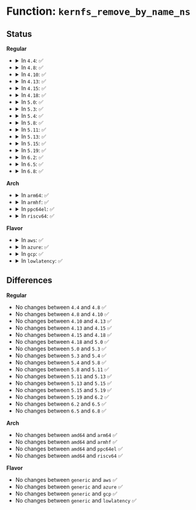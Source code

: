 # Function: <code>kernfs_remove_by_name_ns</code>

## Status
<b>Regular</b>
<ul>
<li>
<details>
<summary>In <code>4.4</code>: ✅</summary>

```c
int kernfs_remove_by_name_ns(struct kernfs_node *parent, const char *name, const void *ns);
```

**Collision:** Unique Global

**Inline:** No

**Transformation:** False

**Instances:**

```
In fs/kernfs/dir.c (ffffffff8128ae50)
Location: fs/kernfs/dir.c:1399
Inline: False
Direct callers:
  - kernel/cgroup.c:cgroup_addrm_files
  - fs/sysfs/file.c:sysfs_remove_files
  - fs/sysfs/file.c:sysfs_remove_file_from_group
  - fs/sysfs/file.c:sysfs_remove_bin_file
  - fs/sysfs/file.c:sysfs_create_files
  - fs/sysfs/dir.c:sysfs_remove_mount_point
  - fs/sysfs/symlink.c:sysfs_remove_link
  - fs/sysfs/symlink.c:sysfs_remove_link
  - fs/sysfs/symlink.c:sysfs_delete_link
  - fs/sysfs/group.c:sysfs_unmerge_group
  - fs/sysfs/group.c:sysfs_remove_link_from_group
  - fs/sysfs/group.c:sysfs_merge_group
  - fs/sysfs/group.c:internal_create_group
  - fs/sysfs/group.c:internal_create_group
```
**Symbols:**

```
ffffffff8128ae50-ffffffff8128aee2: kernfs_remove_by_name_ns (STB_GLOBAL)
```
</details>
</li>
<li>
<details>
<summary>In <code>4.8</code>: ✅</summary>

```c
int kernfs_remove_by_name_ns(struct kernfs_node *parent, const char *name, const void *ns);
```

**Collision:** Unique Global

**Inline:** No

**Transformation:** False

**Instances:**

```
In fs/kernfs/dir.c (ffffffff812b8370)
Location: fs/kernfs/dir.c:1448
Inline: False
Direct callers:
  - kernel/cgroup.c:cgroup_addrm_files
  - fs/sysfs/file.c:sysfs_remove_bin_file
  - fs/sysfs/file.c:sysfs_remove_file_from_group
  - fs/sysfs/file.c:sysfs_remove_files
  - fs/sysfs/file.c:sysfs_create_files
  - fs/sysfs/dir.c:sysfs_remove_mount_point
  - fs/sysfs/symlink.c:sysfs_remove_link
  - fs/sysfs/symlink.c:sysfs_remove_link
  - fs/sysfs/symlink.c:sysfs_delete_link
  - fs/sysfs/group.c:sysfs_remove_link_from_group
  - fs/sysfs/group.c:sysfs_unmerge_group
  - fs/sysfs/group.c:sysfs_merge_group
  - fs/sysfs/group.c:internal_create_group
  - fs/sysfs/group.c:internal_create_group
```
**Symbols:**

```
ffffffff812b8370-ffffffff812b8402: kernfs_remove_by_name_ns (STB_GLOBAL)
```
</details>
</li>
<li>
<details>
<summary>In <code>4.10</code>: ✅</summary>

```c
int kernfs_remove_by_name_ns(struct kernfs_node *parent, const char *name, const void *ns);
```

**Collision:** Unique Global

**Inline:** No

**Transformation:** False

**Instances:**

```
In fs/kernfs/dir.c (ffffffff812cdb10)
Location: fs/kernfs/dir.c:1399
Inline: False
Direct callers:
  - kernel/cgroup.c:cgroup_addrm_files
  - fs/sysfs/file.c:sysfs_remove_bin_file
  - fs/sysfs/file.c:sysfs_remove_file_from_group
  - fs/sysfs/file.c:sysfs_remove_files
  - fs/sysfs/file.c:sysfs_create_files
  - fs/sysfs/dir.c:sysfs_remove_mount_point
  - fs/sysfs/symlink.c:sysfs_remove_link
  - fs/sysfs/symlink.c:sysfs_remove_link
  - fs/sysfs/symlink.c:sysfs_delete_link
  - fs/sysfs/group.c:sysfs_remove_link_from_group
  - fs/sysfs/group.c:sysfs_unmerge_group
  - fs/sysfs/group.c:sysfs_merge_group
  - fs/sysfs/group.c:internal_create_group
  - fs/sysfs/group.c:internal_create_group
```
**Symbols:**

```
ffffffff812cdb10-ffffffff812cdba2: kernfs_remove_by_name_ns (STB_GLOBAL)
```
</details>
</li>
<li>
<details>
<summary>In <code>4.13</code>: ✅</summary>

```c
int kernfs_remove_by_name_ns(struct kernfs_node *parent, const char *name, const void *ns);
```

**Collision:** Unique Global

**Inline:** No

**Transformation:** False

**Instances:**

```
In fs/kernfs/dir.c (ffffffff812db110)
Location: fs/kernfs/dir.c:1409
Inline: False
Direct callers:
  - arch/x86/kernel/cpu/intel_rdt_rdtgroup.c:rmdir_mondata_subdir_allrdtgrp
  - arch/x86/kernel/cpu/intel_rdt_rdtgroup.c:rmdir_mondata_subdir_allrdtgrp
  - arch/x86/kernel/cpu/intel_rdt_rdtgroup.c:rdtgroup_add_files
  - kernel/cgroup/cgroup.c:cgroup_addrm_files
  - fs/sysfs/file.c:sysfs_remove_bin_file
  - fs/sysfs/file.c:sysfs_remove_file_from_group
  - fs/sysfs/file.c:sysfs_remove_files
  - fs/sysfs/file.c:sysfs_create_files
  - fs/sysfs/dir.c:sysfs_remove_mount_point
  - fs/sysfs/symlink.c:sysfs_remove_link
  - fs/sysfs/symlink.c:sysfs_remove_link
  - fs/sysfs/symlink.c:sysfs_delete_link
  - fs/sysfs/group.c:sysfs_remove_link_from_group
  - fs/sysfs/group.c:sysfs_unmerge_group
  - fs/sysfs/group.c:sysfs_merge_group
  - fs/sysfs/group.c:internal_create_group
  - fs/sysfs/group.c:internal_create_group
```
**Symbols:**

```
ffffffff812db110-ffffffff812db1a6: kernfs_remove_by_name_ns (STB_GLOBAL)
```
</details>
</li>
<li>
<details>
<summary>In <code>4.15</code>: ✅</summary>

```c
int kernfs_remove_by_name_ns(struct kernfs_node *parent, const char *name, const void *ns);
```

**Collision:** Unique Global

**Inline:** No

**Transformation:** False

**Instances:**

```
In fs/kernfs/dir.c (ffffffff812ffa00)
Location: fs/kernfs/dir.c:1474
Inline: False
Direct callers:
  - arch/x86/kernel/cpu/intel_rdt_rdtgroup.c:rmdir_mondata_subdir_allrdtgrp
  - arch/x86/kernel/cpu/intel_rdt_rdtgroup.c:rmdir_mondata_subdir_allrdtgrp
  - arch/x86/kernel/cpu/intel_rdt_rdtgroup.c:rdtgroup_add_files
  - kernel/cgroup/cgroup.c:cgroup_addrm_files
  - fs/sysfs/file.c:sysfs_remove_bin_file
  - fs/sysfs/file.c:sysfs_remove_file_from_group
  - fs/sysfs/file.c:sysfs_remove_files
  - fs/sysfs/file.c:sysfs_create_files
  - fs/sysfs/dir.c:sysfs_remove_mount_point
  - fs/sysfs/symlink.c:sysfs_remove_link
  - fs/sysfs/symlink.c:sysfs_remove_link
  - fs/sysfs/symlink.c:sysfs_delete_link
  - fs/sysfs/group.c:sysfs_remove_link_from_group
  - fs/sysfs/group.c:sysfs_unmerge_group
  - fs/sysfs/group.c:sysfs_merge_group
  - fs/sysfs/group.c:internal_create_group
  - fs/sysfs/group.c:internal_create_group
```
**Symbols:**

```
ffffffff812ffa00-ffffffff812ffa96: kernfs_remove_by_name_ns (STB_GLOBAL)
```
</details>
</li>
<li>
<details>
<summary>In <code>4.18</code>: ✅</summary>

```c
int kernfs_remove_by_name_ns(struct kernfs_node *parent, const char *name, const void *ns);
```

**Collision:** Unique Global

**Inline:** No

**Transformation:** False

**Instances:**

```
In fs/kernfs/dir.c (ffffffff8132d6b0)
Location: fs/kernfs/dir.c:1497
Inline: False
Direct callers:
  - arch/x86/kernel/cpu/intel_rdt_rdtgroup.c:rmdir_mondata_subdir_allrdtgrp
  - arch/x86/kernel/cpu/intel_rdt_rdtgroup.c:rmdir_mondata_subdir_allrdtgrp
  - arch/x86/kernel/cpu/intel_rdt_rdtgroup.c:rdtgroup_add_files
  - kernel/cgroup/cgroup.c:cgroup_addrm_files
  - fs/sysfs/file.c:sysfs_remove_bin_file
  - fs/sysfs/file.c:sysfs_remove_file_from_group
  - fs/sysfs/file.c:sysfs_remove_files
  - fs/sysfs/file.c:sysfs_create_files
  - fs/sysfs/dir.c:sysfs_remove_mount_point
  - fs/sysfs/symlink.c:sysfs_remove_link
  - fs/sysfs/symlink.c:sysfs_remove_link
  - fs/sysfs/symlink.c:sysfs_delete_link
  - fs/sysfs/group.c:sysfs_remove_link_from_group
  - fs/sysfs/group.c:sysfs_unmerge_group
  - fs/sysfs/group.c:sysfs_merge_group
  - fs/sysfs/group.c:internal_create_group
  - fs/sysfs/group.c:internal_create_group
```
**Symbols:**

```
ffffffff8132d6b0-ffffffff8132d741: kernfs_remove_by_name_ns (STB_GLOBAL)
```
</details>
</li>
<li>
<details>
<summary>In <code>5.0</code>: ✅</summary>

```c
int kernfs_remove_by_name_ns(struct kernfs_node *parent, const char *name, const void *ns);
```

**Collision:** Unique Global

**Inline:** No

**Transformation:** False

**Instances:**

```
In fs/kernfs/dir.c (ffffffff81344a50)
Location: fs/kernfs/dir.c:1497
Inline: False
Direct callers:
  - arch/x86/kernel/cpu/resctrl/rdtgroup.c:rmdir_mondata_subdir_allrdtgrp
  - arch/x86/kernel/cpu/resctrl/rdtgroup.c:rmdir_mondata_subdir_allrdtgrp
  - arch/x86/kernel/cpu/resctrl/rdtgroup.c:rdtgroup_add_files
  - kernel/cgroup/cgroup.c:cgroup_addrm_files
  - fs/sysfs/file.c:sysfs_remove_bin_file
  - fs/sysfs/file.c:sysfs_remove_file_from_group
  - fs/sysfs/file.c:sysfs_remove_files
  - fs/sysfs/file.c:sysfs_create_files
  - fs/sysfs/dir.c:sysfs_remove_mount_point
  - fs/sysfs/symlink.c:sysfs_remove_link
  - fs/sysfs/symlink.c:sysfs_remove_link
  - fs/sysfs/symlink.c:sysfs_delete_link
  - fs/sysfs/group.c:sysfs_remove_link_from_group
  - fs/sysfs/group.c:sysfs_unmerge_group
  - fs/sysfs/group.c:sysfs_merge_group
  - fs/sysfs/group.c:internal_create_group
  - fs/sysfs/group.c:internal_create_group
```
**Symbols:**

```
ffffffff81344a50-ffffffff81344ae1: kernfs_remove_by_name_ns (STB_GLOBAL)
```
</details>
</li>
<li>
<details>
<summary>In <code>5.3</code>: ✅</summary>

```c
int kernfs_remove_by_name_ns(struct kernfs_node *parent, const char *name, const void *ns);
```

**Collision:** Unique Global

**Inline:** No

**Transformation:** False

**Instances:**

```
In fs/kernfs/dir.c (ffffffff8136cc70)
Location: fs/kernfs/dir.c:1497
Inline: False
Direct callers:
  - arch/x86/kernel/cpu/resctrl/rdtgroup.c:rmdir_mondata_subdir_allrdtgrp
  - arch/x86/kernel/cpu/resctrl/rdtgroup.c:rmdir_mondata_subdir_allrdtgrp
  - arch/x86/kernel/cpu/resctrl/rdtgroup.c:rdtgroup_add_files
  - kernel/cgroup/cgroup.c:cgroup_addrm_files
  - fs/sysfs/file.c:sysfs_remove_bin_file
  - fs/sysfs/file.c:sysfs_remove_file_from_group
  - fs/sysfs/file.c:sysfs_remove_files
  - fs/sysfs/file.c:sysfs_create_files
  - fs/sysfs/dir.c:sysfs_remove_mount_point
  - fs/sysfs/symlink.c:sysfs_remove_link
  - fs/sysfs/symlink.c:sysfs_remove_link
  - fs/sysfs/symlink.c:sysfs_delete_link
  - fs/sysfs/group.c:sysfs_remove_link_from_group
  - fs/sysfs/group.c:sysfs_unmerge_group
  - fs/sysfs/group.c:sysfs_merge_group
  - fs/sysfs/group.c:internal_create_group
  - fs/sysfs/group.c:internal_create_group
```
**Symbols:**

```
ffffffff8136cc70-ffffffff8136cd03: kernfs_remove_by_name_ns (STB_GLOBAL)
```
</details>
</li>
<li>
<details>
<summary>In <code>5.4</code>: ✅</summary>

```c
int kernfs_remove_by_name_ns(struct kernfs_node *parent, const char *name, const void *ns);
```

**Collision:** Unique Global

**Inline:** No

**Transformation:** False

**Instances:**

```
In fs/kernfs/dir.c (ffffffff81384e20)
Location: fs/kernfs/dir.c:1497
Inline: False
Direct callers:
  - arch/x86/kernel/cpu/resctrl/rdtgroup.c:rmdir_mondata_subdir_allrdtgrp
  - arch/x86/kernel/cpu/resctrl/rdtgroup.c:rmdir_mondata_subdir_allrdtgrp
  - arch/x86/kernel/cpu/resctrl/rdtgroup.c:rdtgroup_add_files
  - kernel/cgroup/cgroup.c:cgroup_addrm_files
  - fs/sysfs/file.c:sysfs_remove_bin_file
  - fs/sysfs/file.c:sysfs_remove_file_from_group
  - fs/sysfs/file.c:sysfs_remove_files
  - fs/sysfs/file.c:sysfs_create_files
  - fs/sysfs/dir.c:sysfs_remove_mount_point
  - fs/sysfs/symlink.c:sysfs_remove_link
  - fs/sysfs/symlink.c:sysfs_remove_link
  - fs/sysfs/symlink.c:sysfs_delete_link
  - fs/sysfs/group.c:sysfs_remove_link_from_group
  - fs/sysfs/group.c:sysfs_unmerge_group
  - fs/sysfs/group.c:sysfs_merge_group
  - fs/sysfs/group.c:internal_create_group
  - fs/sysfs/group.c:internal_create_group
```
**Symbols:**

```
ffffffff81384e20-ffffffff81384eb3: kernfs_remove_by_name_ns (STB_GLOBAL)
```
</details>
</li>
<li>
<details>
<summary>In <code>5.8</code>: ✅</summary>

```c
int kernfs_remove_by_name_ns(struct kernfs_node *parent, const char *name, const void *ns);
```

**Collision:** Unique Global

**Inline:** No

**Transformation:** False

**Instances:**

```
In fs/kernfs/dir.c (ffffffff813cf950)
Location: fs/kernfs/dir.c:1501
Inline: False
Direct callers:
  - arch/x86/kernel/cpu/resctrl/rdtgroup.c:rmdir_mondata_subdir_allrdtgrp
  - arch/x86/kernel/cpu/resctrl/rdtgroup.c:rmdir_mondata_subdir_allrdtgrp
  - arch/x86/kernel/cpu/resctrl/rdtgroup.c:rdtgroup_add_files
  - kernel/cgroup/cgroup.c:cgroup_addrm_files
  - fs/sysfs/file.c:sysfs_remove_bin_file
  - fs/sysfs/file.c:sysfs_remove_file_from_group
  - fs/sysfs/file.c:sysfs_remove_files
  - fs/sysfs/file.c:sysfs_create_files
  - fs/sysfs/dir.c:sysfs_remove_mount_point
  - fs/sysfs/symlink.c:sysfs_remove_link
  - fs/sysfs/symlink.c:sysfs_remove_link
  - fs/sysfs/symlink.c:sysfs_delete_link
  - fs/sysfs/group.c:sysfs_remove_link_from_group
  - fs/sysfs/group.c:sysfs_unmerge_group
  - fs/sysfs/group.c:sysfs_merge_group
  - fs/sysfs/group.c:create_files
  - fs/sysfs/group.c:create_files
  - fs/sysfs/group.c:remove_files
  - fs/sysfs/group.c:remove_files
```
**Symbols:**

```
ffffffff813cf950-ffffffff813cf9e3: kernfs_remove_by_name_ns (STB_GLOBAL)
```
</details>
</li>
<li>
<details>
<summary>In <code>5.11</code>: ✅</summary>

```c
int kernfs_remove_by_name_ns(struct kernfs_node *parent, const char *name, const void *ns);
```

**Collision:** Unique Global

**Inline:** No

**Transformation:** False

**Instances:**

```
In fs/kernfs/dir.c (ffffffff813e1580)
Location: fs/kernfs/dir.c:1500
Inline: False
Direct callers:
  - arch/x86/kernel/cpu/resctrl/rdtgroup.c:rmdir_mondata_subdir_allrdtgrp
  - arch/x86/kernel/cpu/resctrl/rdtgroup.c:rmdir_mondata_subdir_allrdtgrp
  - arch/x86/kernel/cpu/resctrl/rdtgroup.c:rdtgroup_add_files
  - kernel/cgroup/cgroup.c:cgroup_addrm_files
  - fs/sysfs/file.c:sysfs_remove_bin_file
  - fs/sysfs/file.c:sysfs_remove_file_from_group
  - fs/sysfs/file.c:sysfs_remove_files
  - fs/sysfs/file.c:sysfs_create_files
  - fs/sysfs/dir.c:sysfs_remove_mount_point
  - fs/sysfs/symlink.c:sysfs_remove_link
  - fs/sysfs/symlink.c:sysfs_remove_link
  - fs/sysfs/symlink.c:sysfs_delete_link
  - fs/sysfs/group.c:sysfs_remove_link_from_group
  - fs/sysfs/group.c:sysfs_unmerge_group
  - fs/sysfs/group.c:sysfs_merge_group
  - fs/sysfs/group.c:create_files
  - fs/sysfs/group.c:create_files
  - fs/sysfs/group.c:remove_files
  - fs/sysfs/group.c:remove_files
```
**Symbols:**

```
ffffffff813e1580-ffffffff813e1613: kernfs_remove_by_name_ns (STB_GLOBAL)
```
</details>
</li>
<li>
<details>
<summary>In <code>5.13</code>: ✅</summary>

```c
int kernfs_remove_by_name_ns(struct kernfs_node *parent, const char *name, const void *ns);
```

**Collision:** Unique Global

**Inline:** No

**Transformation:** False

**Instances:**

```
In fs/kernfs/dir.c (ffffffff813e81b0)
Location: fs/kernfs/dir.c:1502
Inline: False
Direct callers:
  - arch/x86/kernel/cpu/resctrl/rdtgroup.c:rmdir_mondata_subdir_allrdtgrp
  - arch/x86/kernel/cpu/resctrl/rdtgroup.c:rmdir_mondata_subdir_allrdtgrp
  - arch/x86/kernel/cpu/resctrl/rdtgroup.c:rdtgroup_add_files
  - kernel/cgroup/cgroup.c:cgroup_addrm_files
  - fs/sysfs/file.c:sysfs_remove_bin_file
  - fs/sysfs/file.c:sysfs_remove_file_from_group
  - fs/sysfs/file.c:sysfs_remove_files
  - fs/sysfs/file.c:sysfs_create_files
  - fs/sysfs/dir.c:sysfs_remove_mount_point
  - fs/sysfs/symlink.c:sysfs_remove_link
  - fs/sysfs/symlink.c:sysfs_remove_link
  - fs/sysfs/symlink.c:sysfs_delete_link
  - fs/sysfs/group.c:sysfs_remove_link_from_group
  - fs/sysfs/group.c:sysfs_unmerge_group
  - fs/sysfs/group.c:sysfs_merge_group
  - fs/sysfs/group.c:create_files
  - fs/sysfs/group.c:create_files
  - fs/sysfs/group.c:remove_files
  - fs/sysfs/group.c:remove_files
```
**Symbols:**

```
ffffffff813e81b0-ffffffff813e8243: kernfs_remove_by_name_ns (STB_GLOBAL)
```
</details>
</li>
<li>
<details>
<summary>In <code>5.15</code>: ✅</summary>

```c
int kernfs_remove_by_name_ns(struct kernfs_node *parent, const char *name, const void *ns);
```

**Collision:** Unique Global

**Inline:** No

**Transformation:** False

**Instances:**

```
In fs/kernfs/dir.c (ffffffff81439ef0)
Location: fs/kernfs/dir.c:1529
Inline: False
Direct callers:
  - arch/x86/kernel/cpu/resctrl/rdtgroup.c:rmdir_mondata_subdir_allrdtgrp
  - arch/x86/kernel/cpu/resctrl/rdtgroup.c:rmdir_mondata_subdir_allrdtgrp
  - arch/x86/kernel/cpu/resctrl/rdtgroup.c:rdtgroup_add_files
  - kernel/cgroup/cgroup.c:cgroup_addrm_files
  - fs/sysfs/file.c:sysfs_remove_bin_file
  - fs/sysfs/file.c:sysfs_remove_file_from_group
  - fs/sysfs/file.c:sysfs_remove_files
  - fs/sysfs/file.c:sysfs_create_files
  - fs/sysfs/dir.c:sysfs_remove_mount_point
  - fs/sysfs/symlink.c:sysfs_remove_link
  - fs/sysfs/symlink.c:sysfs_remove_link
  - fs/sysfs/symlink.c:sysfs_delete_link
  - fs/sysfs/group.c:sysfs_remove_link_from_group
  - fs/sysfs/group.c:sysfs_unmerge_group
  - fs/sysfs/group.c:sysfs_merge_group
  - fs/sysfs/group.c:create_files
  - fs/sysfs/group.c:create_files
  - fs/sysfs/group.c:remove_files
  - fs/sysfs/group.c:remove_files
```
**Symbols:**

```
ffffffff81439ef0-ffffffff81439f83: kernfs_remove_by_name_ns (STB_GLOBAL)
```
</details>
</li>
<li>
<details>
<summary>In <code>5.19</code>: ✅</summary>

```c
int kernfs_remove_by_name_ns(struct kernfs_node *parent, const char *name, const void *ns);
```

**Collision:** Unique Global

**Inline:** No

**Transformation:** False

**Instances:**

```
In fs/kernfs/dir.c (ffffffff814b5060)
Location: fs/kernfs/dir.c:1572
Inline: False
Direct callers:
  - arch/x86/kernel/cpu/resctrl/rdtgroup.c:rmdir_mondata_subdir_allrdtgrp
  - arch/x86/kernel/cpu/resctrl/rdtgroup.c:rmdir_mondata_subdir_allrdtgrp
  - arch/x86/kernel/cpu/resctrl/rdtgroup.c:rdtgroup_add_files
  - kernel/cgroup/cgroup.c:cgroup_addrm_files
  - fs/sysfs/file.c:sysfs_remove_bin_file
  - fs/sysfs/file.c:sysfs_remove_file_from_group
  - fs/sysfs/file.c:sysfs_remove_files
  - fs/sysfs/file.c:sysfs_create_files
  - fs/sysfs/dir.c:sysfs_remove_mount_point
  - fs/sysfs/symlink.c:sysfs_remove_link
  - fs/sysfs/symlink.c:sysfs_remove_link
  - fs/sysfs/symlink.c:sysfs_delete_link
  - fs/sysfs/group.c:sysfs_remove_link_from_group
  - fs/sysfs/group.c:sysfs_unmerge_group
  - fs/sysfs/group.c:sysfs_merge_group
  - fs/sysfs/group.c:create_files
  - fs/sysfs/group.c:create_files
  - fs/sysfs/group.c:remove_files
  - fs/sysfs/group.c:remove_files
```
**Symbols:**

```
ffffffff814b5060-ffffffff814b5111: kernfs_remove_by_name_ns (STB_GLOBAL)
```
</details>
</li>
<li>
<details>
<summary>In <code>6.2</code>: ✅</summary>

```c
int kernfs_remove_by_name_ns(struct kernfs_node *parent, const char *name, const void *ns);
```

**Collision:** Unique Global

**Inline:** No

**Transformation:** False

**Instances:**

```
In fs/kernfs/dir.c (ffffffff8154c0b0)
Location: fs/kernfs/dir.c:1644
Inline: False
Direct callers:
  - arch/x86/kernel/cpu/resctrl/rdtgroup.c:resctrl_offline_domain
  - arch/x86/kernel/cpu/resctrl/rdtgroup.c:resctrl_offline_domain
  - arch/x86/kernel/cpu/resctrl/rdtgroup.c:rdtgroup_add_files
  - kernel/cgroup/cgroup.c:cgroup_addrm_files
  - fs/sysfs/file.c:sysfs_remove_bin_file
  - fs/sysfs/file.c:sysfs_remove_file_from_group
  - fs/sysfs/file.c:sysfs_remove_files
  - fs/sysfs/file.c:sysfs_create_files
  - fs/sysfs/dir.c:sysfs_remove_mount_point
  - fs/sysfs/symlink.c:sysfs_remove_link
  - fs/sysfs/symlink.c:sysfs_remove_link
  - fs/sysfs/symlink.c:sysfs_delete_link
  - fs/sysfs/group.c:sysfs_remove_link_from_group
  - fs/sysfs/group.c:sysfs_unmerge_group
  - fs/sysfs/group.c:sysfs_merge_group
  - fs/sysfs/group.c:create_files
  - fs/sysfs/group.c:create_files
  - fs/sysfs/group.c:remove_files
  - fs/sysfs/group.c:remove_files
```
**Symbols:**

```
ffffffff8154c0b0-ffffffff8154c183: kernfs_remove_by_name_ns (STB_GLOBAL)
```
</details>
</li>
<li>
<details>
<summary>In <code>6.5</code>: ✅</summary>

```c
int kernfs_remove_by_name_ns(struct kernfs_node *parent, const char *name, const void *ns);
```

**Collision:** Unique Global

**Inline:** No

**Transformation:** False

**Instances:**

```
In fs/kernfs/dir.c (ffffffff81583d70)
Location: fs/kernfs/dir.c:1651
Inline: False
Direct callers:
  - arch/x86/kernel/cpu/resctrl/rdtgroup.c:resctrl_offline_domain
  - arch/x86/kernel/cpu/resctrl/rdtgroup.c:resctrl_offline_domain
  - arch/x86/kernel/cpu/resctrl/rdtgroup.c:rdtgroup_add_files
  - kernel/cgroup/cgroup.c:cgroup_addrm_files
  - fs/sysfs/file.c:sysfs_remove_bin_file
  - fs/sysfs/file.c:sysfs_remove_file_from_group
  - fs/sysfs/file.c:sysfs_remove_files
  - fs/sysfs/file.c:sysfs_create_files
  - fs/sysfs/dir.c:sysfs_remove_mount_point
  - fs/sysfs/symlink.c:sysfs_remove_link
  - fs/sysfs/symlink.c:sysfs_remove_link
  - fs/sysfs/symlink.c:sysfs_delete_link
  - fs/sysfs/group.c:sysfs_remove_link_from_group
  - fs/sysfs/group.c:sysfs_unmerge_group
  - fs/sysfs/group.c:sysfs_merge_group
  - fs/sysfs/group.c:create_files
  - fs/sysfs/group.c:create_files
  - fs/sysfs/group.c:remove_files
  - fs/sysfs/group.c:remove_files
```
**Symbols:**

```
ffffffff81583d70-ffffffff81583e43: kernfs_remove_by_name_ns (STB_GLOBAL)
```
</details>
</li>
<li>
<details>
<summary>In <code>6.8</code>: ✅</summary>

```c
int kernfs_remove_by_name_ns(struct kernfs_node *parent, const char *name, const void *ns);
```

**Collision:** Unique Global

**Inline:** No

**Transformation:** False

**Instances:**

```
In fs/kernfs/dir.c (ffffffff815bc850)
Location: fs/kernfs/dir.c:1667
Inline: False
Direct callers:
  - arch/x86/kernel/cpu/resctrl/rdtgroup.c:resctrl_offline_domain
  - arch/x86/kernel/cpu/resctrl/rdtgroup.c:resctrl_offline_domain
  - arch/x86/kernel/cpu/resctrl/rdtgroup.c:rdtgroup_add_files
  - kernel/cgroup/cgroup.c:cgroup_addrm_files
  - fs/sysfs/file.c:sysfs_remove_bin_file
  - fs/sysfs/file.c:sysfs_remove_file_from_group
  - fs/sysfs/file.c:sysfs_remove_files
  - fs/sysfs/file.c:sysfs_create_files
  - fs/sysfs/dir.c:sysfs_remove_mount_point
  - fs/sysfs/symlink.c:sysfs_remove_link
  - fs/sysfs/symlink.c:sysfs_remove_link
  - fs/sysfs/symlink.c:sysfs_delete_link
  - fs/sysfs/group.c:sysfs_remove_link_from_group
  - fs/sysfs/group.c:sysfs_unmerge_group
  - fs/sysfs/group.c:sysfs_merge_group
  - fs/sysfs/group.c:create_files
  - fs/sysfs/group.c:create_files
  - fs/sysfs/group.c:remove_files
  - fs/sysfs/group.c:remove_files
```
**Symbols:**

```
ffffffff815bc850-ffffffff815bc923: kernfs_remove_by_name_ns (STB_GLOBAL)
```
</details>
</li>
</ul>
<b>Arch</b>
<ul>
<li>
<details>
<summary>In <code>arm64</code>: ✅</summary>

```c
int kernfs_remove_by_name_ns(struct kernfs_node *parent, const char *name, const void *ns);
```

**Collision:** Unique Global

**Inline:** No

**Transformation:** False

**Instances:**

```
In fs/kernfs/dir.c (ffff800010453e20)
Location: fs/kernfs/dir.c:1497
Inline: False
Direct callers:
  - kernel/cgroup/cgroup.c:cgroup_addrm_files
  - fs/sysfs/file.c:sysfs_remove_bin_file
  - fs/sysfs/file.c:sysfs_remove_file_from_group
  - fs/sysfs/file.c:sysfs_remove_files
  - fs/sysfs/file.c:sysfs_create_files
  - fs/sysfs/dir.c:sysfs_remove_mount_point
  - fs/sysfs/symlink.c:sysfs_remove_link
  - fs/sysfs/symlink.c:sysfs_remove_link
  - fs/sysfs/symlink.c:sysfs_delete_link
  - fs/sysfs/group.c:sysfs_remove_link_from_group
  - fs/sysfs/group.c:sysfs_unmerge_group
  - fs/sysfs/group.c:sysfs_merge_group
  - fs/sysfs/group.c:internal_create_group
  - fs/sysfs/group.c:internal_create_group
```
**Symbols:**

```
ffff800010453e20-ffff800010453ed0: kernfs_remove_by_name_ns (STB_GLOBAL)
```
</details>
</li>
<li>
<details>
<summary>In <code>armhf</code>: ✅</summary>

```c
int kernfs_remove_by_name_ns(struct kernfs_node *parent, const char *name, const void *ns);
```

**Collision:** Unique Global

**Inline:** No

**Transformation:** False

**Instances:**

```
In fs/kernfs/dir.c (c0616944)
Location: fs/kernfs/dir.c:1497
Inline: False
Direct callers:
  - kernel/cgroup/cgroup.c:cgroup_addrm_files
  - fs/sysfs/file.c:sysfs_remove_bin_file
  - fs/sysfs/file.c:sysfs_remove_file_from_group
  - fs/sysfs/file.c:sysfs_remove_files
  - fs/sysfs/file.c:sysfs_create_files
  - fs/sysfs/dir.c:sysfs_remove_mount_point
  - fs/sysfs/symlink.c:sysfs_remove_link
  - fs/sysfs/symlink.c:sysfs_delete_link
  - fs/sysfs/group.c:sysfs_remove_link_from_group
  - fs/sysfs/group.c:sysfs_unmerge_group
  - fs/sysfs/group.c:sysfs_merge_group
  - fs/sysfs/group.c:internal_create_group
  - fs/sysfs/group.c:internal_create_group
  - fs/sysfs/group.c:remove_files
  - fs/sysfs/group.c:remove_files
```
**Symbols:**

```
c0616944-c0616a04: kernfs_remove_by_name_ns (STB_GLOBAL)
```
</details>
</li>
<li>
<details>
<summary>In <code>ppc64el</code>: ✅</summary>

```c
int kernfs_remove_by_name_ns(struct kernfs_node *parent, const char *name, const void *ns);
```

**Collision:** Unique Global

**Inline:** No

**Transformation:** False

**Instances:**

```
In fs/kernfs/dir.c (c00000000056d3e0)
Location: fs/kernfs/dir.c:1497
Inline: False
Direct callers:
  - kernel/cgroup/cgroup.c:cgroup_addrm_files
  - fs/sysfs/file.c:sysfs_remove_bin_file
  - fs/sysfs/file.c:sysfs_remove_file_from_group
  - fs/sysfs/file.c:sysfs_remove_files
  - fs/sysfs/file.c:sysfs_create_files
  - fs/sysfs/dir.c:sysfs_remove_mount_point
  - fs/sysfs/symlink.c:sysfs_remove_link
  - fs/sysfs/symlink.c:sysfs_remove_link
  - fs/sysfs/symlink.c:sysfs_delete_link
  - fs/sysfs/group.c:sysfs_remove_link_from_group
  - fs/sysfs/group.c:sysfs_unmerge_group
  - fs/sysfs/group.c:sysfs_merge_group
  - fs/sysfs/group.c:internal_create_group
  - fs/sysfs/group.c:internal_create_group
```
**Symbols:**

```
c00000000056d3e0-c00000000056d4dc: kernfs_remove_by_name_ns (STB_GLOBAL)
```
</details>
</li>
<li>
<details>
<summary>In <code>riscv64</code>: ✅</summary>

```c
int kernfs_remove_by_name_ns(struct kernfs_node *parent, const char *name, const void *ns);
```

**Collision:** Unique Global

**Inline:** No

**Transformation:** False

**Instances:**

```
In fs/kernfs/dir.c (ffffffe0002e6338)
Location: fs/kernfs/dir.c:1497
Inline: False
Direct callers:
  - kernel/cgroup/cgroup.c:cgroup_addrm_files
  - fs/sysfs/file.c:sysfs_remove_bin_file
  - fs/sysfs/file.c:sysfs_remove_file_from_group
  - fs/sysfs/file.c:sysfs_remove_files
  - fs/sysfs/file.c:sysfs_create_files
  - fs/sysfs/dir.c:sysfs_remove_mount_point
  - fs/sysfs/symlink.c:sysfs_remove_link
  - fs/sysfs/symlink.c:sysfs_delete_link
  - fs/sysfs/group.c:sysfs_remove_link_from_group
  - fs/sysfs/group.c:sysfs_unmerge_group
  - fs/sysfs/group.c:sysfs_merge_group
  - fs/sysfs/group.c:internal_create_group
  - fs/sysfs/group.c:internal_create_group
```
**Symbols:**

```
ffffffe0002e6338-ffffffe0002e63da: kernfs_remove_by_name_ns (STB_GLOBAL)
```
</details>
</li>
</ul>
<b>Flavor</b>
<ul>
<li>
<details>
<summary>In <code>aws</code>: ✅</summary>

```c
int kernfs_remove_by_name_ns(struct kernfs_node *parent, const char *name, const void *ns);
```

**Collision:** Unique Global

**Inline:** No

**Transformation:** False

**Instances:**

```
In fs/kernfs/dir.c (ffffffff8137d400)
Location: fs/kernfs/dir.c:1497
Inline: False
Direct callers:
  - arch/x86/kernel/cpu/resctrl/rdtgroup.c:rmdir_mondata_subdir_allrdtgrp
  - arch/x86/kernel/cpu/resctrl/rdtgroup.c:rmdir_mondata_subdir_allrdtgrp
  - arch/x86/kernel/cpu/resctrl/rdtgroup.c:rdtgroup_add_files
  - kernel/cgroup/cgroup.c:cgroup_addrm_files
  - fs/sysfs/file.c:sysfs_remove_bin_file
  - fs/sysfs/file.c:sysfs_remove_file_from_group
  - fs/sysfs/file.c:sysfs_remove_files
  - fs/sysfs/file.c:sysfs_create_files
  - fs/sysfs/dir.c:sysfs_remove_mount_point
  - fs/sysfs/symlink.c:sysfs_remove_link
  - fs/sysfs/symlink.c:sysfs_remove_link
  - fs/sysfs/symlink.c:sysfs_delete_link
  - fs/sysfs/group.c:sysfs_remove_link_from_group
  - fs/sysfs/group.c:sysfs_unmerge_group
  - fs/sysfs/group.c:sysfs_merge_group
  - fs/sysfs/group.c:internal_create_group
  - fs/sysfs/group.c:internal_create_group
```
**Symbols:**

```
ffffffff8137d400-ffffffff8137d493: kernfs_remove_by_name_ns (STB_GLOBAL)
```
</details>
</li>
<li>
<details>
<summary>In <code>azure</code>: ✅</summary>

```c
int kernfs_remove_by_name_ns(struct kernfs_node *parent, const char *name, const void *ns);
```

**Collision:** Unique Global

**Inline:** No

**Transformation:** False

**Instances:**

```
In fs/kernfs/dir.c (ffffffff8136dec0)
Location: fs/kernfs/dir.c:1497
Inline: False
Direct callers:
  - arch/x86/kernel/cpu/resctrl/rdtgroup.c:rmdir_mondata_subdir_allrdtgrp
  - arch/x86/kernel/cpu/resctrl/rdtgroup.c:rmdir_mondata_subdir_allrdtgrp
  - arch/x86/kernel/cpu/resctrl/rdtgroup.c:rdtgroup_add_files
  - kernel/cgroup/cgroup.c:cgroup_addrm_files
  - fs/sysfs/file.c:sysfs_remove_bin_file
  - fs/sysfs/file.c:sysfs_remove_file_from_group
  - fs/sysfs/file.c:sysfs_remove_files
  - fs/sysfs/file.c:sysfs_create_files
  - fs/sysfs/dir.c:sysfs_remove_mount_point
  - fs/sysfs/symlink.c:sysfs_remove_link
  - fs/sysfs/symlink.c:sysfs_remove_link
  - fs/sysfs/symlink.c:sysfs_delete_link
  - fs/sysfs/group.c:sysfs_remove_link_from_group
  - fs/sysfs/group.c:sysfs_unmerge_group
  - fs/sysfs/group.c:sysfs_merge_group
  - fs/sysfs/group.c:internal_create_group
  - fs/sysfs/group.c:internal_create_group
```
**Symbols:**

```
ffffffff8136dec0-ffffffff8136df53: kernfs_remove_by_name_ns (STB_GLOBAL)
```
</details>
</li>
<li>
<details>
<summary>In <code>gcp</code>: ✅</summary>

```c
int kernfs_remove_by_name_ns(struct kernfs_node *parent, const char *name, const void *ns);
```

**Collision:** Unique Global

**Inline:** No

**Transformation:** False

**Instances:**

```
In fs/kernfs/dir.c (ffffffff8137aed0)
Location: fs/kernfs/dir.c:1497
Inline: False
Direct callers:
  - arch/x86/kernel/cpu/resctrl/rdtgroup.c:rmdir_mondata_subdir_allrdtgrp
  - arch/x86/kernel/cpu/resctrl/rdtgroup.c:rmdir_mondata_subdir_allrdtgrp
  - arch/x86/kernel/cpu/resctrl/rdtgroup.c:rdtgroup_add_files
  - kernel/cgroup/cgroup.c:cgroup_addrm_files
  - fs/sysfs/file.c:sysfs_remove_bin_file
  - fs/sysfs/file.c:sysfs_remove_file_from_group
  - fs/sysfs/file.c:sysfs_remove_files
  - fs/sysfs/file.c:sysfs_create_files
  - fs/sysfs/dir.c:sysfs_remove_mount_point
  - fs/sysfs/symlink.c:sysfs_remove_link
  - fs/sysfs/symlink.c:sysfs_remove_link
  - fs/sysfs/symlink.c:sysfs_delete_link
  - fs/sysfs/group.c:sysfs_remove_link_from_group
  - fs/sysfs/group.c:sysfs_unmerge_group
  - fs/sysfs/group.c:sysfs_merge_group
  - fs/sysfs/group.c:internal_create_group
  - fs/sysfs/group.c:internal_create_group
```
**Symbols:**

```
ffffffff8137aed0-ffffffff8137af63: kernfs_remove_by_name_ns (STB_GLOBAL)
```
</details>
</li>
<li>
<details>
<summary>In <code>lowlatency</code>: ✅</summary>

```c
int kernfs_remove_by_name_ns(struct kernfs_node *parent, const char *name, const void *ns);
```

**Collision:** Unique Global

**Inline:** No

**Transformation:** False

**Instances:**

```
In fs/kernfs/dir.c (ffffffff8138e9d0)
Location: fs/kernfs/dir.c:1497
Inline: False
Direct callers:
  - arch/x86/kernel/cpu/resctrl/rdtgroup.c:rmdir_mondata_subdir_allrdtgrp
  - arch/x86/kernel/cpu/resctrl/rdtgroup.c:rmdir_mondata_subdir_allrdtgrp
  - arch/x86/kernel/cpu/resctrl/rdtgroup.c:rdtgroup_add_files
  - kernel/cgroup/cgroup.c:cgroup_addrm_files
  - fs/sysfs/file.c:sysfs_remove_bin_file
  - fs/sysfs/file.c:sysfs_remove_file_from_group
  - fs/sysfs/file.c:sysfs_remove_files
  - fs/sysfs/file.c:sysfs_create_files
  - fs/sysfs/dir.c:sysfs_remove_mount_point
  - fs/sysfs/symlink.c:sysfs_remove_link
  - fs/sysfs/symlink.c:sysfs_remove_link
  - fs/sysfs/symlink.c:sysfs_delete_link
  - fs/sysfs/group.c:sysfs_remove_link_from_group
  - fs/sysfs/group.c:sysfs_unmerge_group
  - fs/sysfs/group.c:sysfs_merge_group
  - fs/sysfs/group.c:internal_create_group
  - fs/sysfs/group.c:internal_create_group
```
**Symbols:**

```
ffffffff8138e9d0-ffffffff8138ea63: kernfs_remove_by_name_ns (STB_GLOBAL)
```
</details>
</li>
</ul>

## Differences
<b>Regular</b>
<ul>
<li>
No changes between <code>4.4</code> and <code>4.8</code> ✅
</li>
<li>
No changes between <code>4.8</code> and <code>4.10</code> ✅
</li>
<li>
No changes between <code>4.10</code> and <code>4.13</code> ✅
</li>
<li>
No changes between <code>4.13</code> and <code>4.15</code> ✅
</li>
<li>
No changes between <code>4.15</code> and <code>4.18</code> ✅
</li>
<li>
No changes between <code>4.18</code> and <code>5.0</code> ✅
</li>
<li>
No changes between <code>5.0</code> and <code>5.3</code> ✅
</li>
<li>
No changes between <code>5.3</code> and <code>5.4</code> ✅
</li>
<li>
No changes between <code>5.4</code> and <code>5.8</code> ✅
</li>
<li>
No changes between <code>5.8</code> and <code>5.11</code> ✅
</li>
<li>
No changes between <code>5.11</code> and <code>5.13</code> ✅
</li>
<li>
No changes between <code>5.13</code> and <code>5.15</code> ✅
</li>
<li>
No changes between <code>5.15</code> and <code>5.19</code> ✅
</li>
<li>
No changes between <code>5.19</code> and <code>6.2</code> ✅
</li>
<li>
No changes between <code>6.2</code> and <code>6.5</code> ✅
</li>
<li>
No changes between <code>6.5</code> and <code>6.8</code> ✅
</li>
</ul>
<b>Arch</b>
<ul>
<li>
No changes between <code>amd64</code> and <code>arm64</code> ✅
</li>
<li>
No changes between <code>amd64</code> and <code>armhf</code> ✅
</li>
<li>
No changes between <code>amd64</code> and <code>ppc64el</code> ✅
</li>
<li>
No changes between <code>amd64</code> and <code>riscv64</code> ✅
</li>
</ul>
<b>Flavor</b>
<ul>
<li>
No changes between <code>generic</code> and <code>aws</code> ✅
</li>
<li>
No changes between <code>generic</code> and <code>azure</code> ✅
</li>
<li>
No changes between <code>generic</code> and <code>gcp</code> ✅
</li>
<li>
No changes between <code>generic</code> and <code>lowlatency</code> ✅
</li>
</ul>
